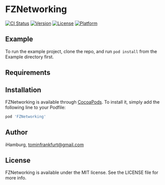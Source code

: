 # FZNetworking

[![CI Status](http://img.shields.io/travis/Forest05/FZNetworking.svg?style=flat)](https://travis-ci.org/Forest05/FZNetworking)
[![Version](https://img.shields.io/cocoapods/v/FZNetworking.svg?style=flat)](http://cocoapods.org/pods/FZNetworking)
[![License](https://img.shields.io/cocoapods/l/FZNetworking.svg?style=flat)](http://cocoapods.org/pods/FZNetworking)
[![Platform](https://img.shields.io/cocoapods/p/FZNetworking.svg?style=flat)](http://cocoapods.org/pods/FZNetworking)

## Example

To run the example project, clone the repo, and run `pod install` from the Example directory first.

## Requirements

## Installation

FZNetworking is available through [CocoaPods](http://cocoapods.org). To install
it, simply add the following line to your Podfile:

```ruby
pod 'FZNetworking'
```

## Author

iHamburg, tominfrankfurt@gmail.com

## License

FZNetworking is available under the MIT license. See the LICENSE file for more info.
